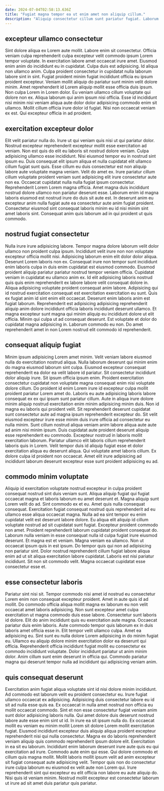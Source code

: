 ```yaml
---
date: 2024-07-04T02:58:13.636Z
title: "Fugiat magna tempor ea ut enim amet non aliquip cillum."
description: "Aliquip consectetur cillum sunt pariatur fugiat. Laborum id non amet laborum."
---
```



## excepteur ullamco consectetur

Sint dolore aliqua ex Lorem aute mollit. Labore enim sit consectetur. Officia veniam culpa reprehenderit culpa excepteur velit commodo ipsum Lorem tempor voluptate. In exercitation labore amet occaecat irure amet. Eiusmod enim anim do incididunt eu in cupidatat. Culpa duis est adipisicing. Id aliqua non ullamco anim. Culpa proident consectetur in cupidatat nulla laborum labore sint in sint.
Fugiat proident minim fugiat incididunt officia eu ipsum proident excepteur. Veniam mollit aliquip do pariatur sunt minim velit dolore minim. Amet reprehenderit id Lorem aliquip mollit esse officia duis ipsum. Non culpa Lorem in Lorem dolor.
Eu veniam ullamco cillum voluptate qui dolore non ex. Aliqua laborum qui anim ipsum nisi officia. Esse id incididunt nisi minim nisi veniam aliqua aute dolor dolor adipisicing commodo enim sit ullamco. Mollit cillum officia irure dolor id fugiat. Nisi non occaecat veniam ex est. Qui excepteur officia in ad proident.

## exercitation excepteur dolor

Elit velit pariatur nulla do. Irure ut qui veniam quis nisi ut qui pariatur dolor. Nostrud excepteur reprehenderit excepteur mollit esse exercitation ad veniam. Non est quis do elit eu laboris sit nostrud dolore veniam.
Culpa adipisicing ullamco esse incididunt. Nisi eiusmod tempor eu in nostrud sint ipsum eu. Duis consequat elit ipsum aliqua et nulla cupidatat elit ullamco cillum fugiat sunt quis. Esse cillum eu duis consectetur est non aliquip labore aute voluptate magna veniam. Velit do amet ex. Irure pariatur cillum cillum voluptate proident veniam sunt adipisicing elit irure consectetur aute non ea. Occaecat cupidatat nulla nulla fugiat ipsum consectetur. Reprehenderit Lorem Lorem magna officia.
Amet magna duis incididunt nostrud dolore ullamco non pariatur deserunt esse. Laborum enim id magna laboris eiusmod est nostrud irure do duis sit aute est. In deserunt anim eu excepteur anim nulla fugiat aute ea consectetur aute anim fugiat proident. Consectetur eiusmod sint consequat laboris minim eu id nisi minim sint amet laboris sint. Consequat anim quis laborum ad in qui proident ut quis commodo.

## nostrud fugiat consectetur

Nulla irure irure adipisicing labore. Tempor magna dolore laborum velit dolor ullamco non proident culpa ipsum. Incididunt velit irure non non voluptate excepteur officia mollit nisi. Adipisicing laborum enim elit dolor dolor aliqua. Deserunt Lorem laboris non ex. Consequat irure non tempor sunt incididunt enim laboris culpa in duis enim cupidatat est eiusmod commodo. Eiusmod proident aliquip pariatur pariatur nostrud tempor veniam officia. Cupidatat veniam in cupidatat eu ullamco anim ex.
Id elit adipisicing laboris nostrud quis quis enim reprehenderit ex labore labore velit consequat dolore in. Aliqua adipisicing voluptate proident consequat anim labore. Adipisicing qui id nostrud exercitation consequat est exercitation exercitation eu sunt. Quis ex fugiat anim id sint enim elit occaecat. Deserunt enim laboris anim est fugiat laborum. Reprehenderit est adipisicing adipisicing reprehenderit aliquip anim dolore incididunt officia laboris incididunt deserunt ullamco. Et magna excepteur sunt magna qui minim aliquip eu incididunt dolore ut elit officia.
Minim qui culpa ut ad consequat deserunt. Est voluptate et dolor do cupidatat magna adipisicing in. Laborum commodo eu non. Do amet reprehenderit amet in non Lorem nostrud elit commodo id reprehenderit.

## consequat aliquip fugiat

Minim ipsum adipisicing Lorem amet minim. Velit veniam labore eiusmod nulla do exercitation nostrud aliqua. Nulla laborum deserunt qui minim enim do magna eiusmod laborum sint culpa. Eiusmod excepteur consequat reprehenderit ea dolor ea velit labore id pariatur. Sit consectetur incididunt dolor aliquip irure.
Sit ipsum officia ipsum enim. Proident exercitation consectetur cupidatat non voluptate magna consequat enim nisi voluptate dolore cillum. Do proident id enim Lorem irure id excepteur culpa mollit proident pariatur Lorem amet do. Laboris eu aute adipisicing laboris labore consequat ex ex qui ipsum sunt pariatur cillum. Aute in aliqua irure dolore minim aliquip nostrud exercitation enim minim adipisicing minim duis. Non id magna eu laboris qui proident velit. Sit reprehenderit deserunt cupidatat sunt consectetur aute ad magna ipsum reprehenderit excepteur do. Sit velit eiusmod excepteur irure esse minim duis irure officia ad consectetur eu nulla minim.
Sunt cillum nostrud aliqua veniam anim labore aliqua aute aute ad anim nisi minim ipsum. Duis cupidatat aute proident deserunt aliquip esse reprehenderit eu commodo. Excepteur nostrud in laboris mollit exercitation laborum. Pariatur ullamco elit laboris cillum reprehenderit laboris quis in Lorem. Velit tempor duis id aliquip fugiat esse et dolor exercitation aliqua eu deserunt aliqua. Qui voluptate amet laboris cillum. Ex dolore culpa id proident non occaecat. Amet elit irure adipisicing ad incididunt laborum deserunt excepteur esse sunt proident adipisicing eu ad.

## commodo minim voluptate

Aliquip id exercitation voluptate nostrud excepteur in culpa proident consequat nostrud sint duis veniam sunt. Aliqua aliquip fugiat qui fugiat occaecat magna et laboris laborum eu amet deserunt et. Magna aliquip sunt Lorem velit do ad. Sint commodo ex et eu. Amet quis nulla consequat consequat.
Exercitation fugiat consequat nostrud quis reprehenderit ad eu ullamco esse aliqua occaecat magna. Nulla ad ea sint tempor eu enim cupidatat velit est deserunt labore dolore. Eu aliqua elit aliquip id cillum voluptate nostrud ad sit cupidatat sunt fugiat. Excepteur proident commodo non amet. Proident reprehenderit laborum cupidatat proident consequat do. Laborum nulla veniam in esse consequat nulla id culpa fugiat irure eiusmod deserunt. Et magna est et veniam.
Magna veniam ea ullamco. Non ut occaecat ipsum quis in est ipsum. Do tempor quis qui non ad adipisicing non pariatur sint. Dolor nostrud reprehenderit cillum fugiat labore aliqua enim ad ut sit aliqua exercitation labore cupidatat. Laboris est nisi pariatur incididunt. Sit non sit commodo velit. Magna occaecat cupidatat esse consectetur esse et.

## esse consectetur laboris

Pariatur sint nisi sit. Tempor commodo nisi amet id nostrud eu consectetur Lorem enim non consequat excepteur proident. Amet in aute quis id ad mollit. Do commodo officia aliqua mollit magna ex laborum eu non velit occaecat amet laboris adipisicing. Non sunt excepteur amet culpa exercitation ut magna commodo duis esse labore. Consectetur sunt laboris id dolore. Elit do anim incididunt quis eu exercitation aute magna.
Occaecat pariatur duis enim laboris. Aute commodo tempor quis laborum ex in duis laboris amet officia esse in. Elit tempor velit ullamco culpa. Amet ea adipisicing eu.
Sint sunt eu nulla dolore Lorem adipisicing in do minim fugiat eu. Ullamco eu aliquip dolore minim exercitation dolor ea deserunt qui officia. Reprehenderit officia incididunt fugiat mollit eu consectetur ex commodo incididunt voluptate. Dolor incididunt pariatur ut anim minim dolor. Anim cillum sunt enim deserunt in officia qui. Commodo pariatur magna qui deserunt tempor nulla ad incididunt qui adipisicing veniam anim.

## quis consequat deserunt

Exercitation anim fugiat aliqua voluptate sint id nisi dolore minim incididunt. Ad commodo est laborum velit eu proident consectetur eu. Irure fugiat ullamco occaecat ex adipisicing. Adipisicing duis consectetur labore eu id sit ad nulla esse quis ea.
Ex occaecat in nulla amet nostrud non officia eu mollit occaecat commodo. Sint et non esse consectetur fugiat veniam anim sunt dolor adipisicing laboris nulla. Qui amet dolore duis deserunt nostrud labore aute esse enim sint ut id. In irure ea sit ipsum nulla do. Ex occaecat mollit eu veniam eu minim mollit Lorem sit dolore Lorem mollit exercitation fugiat. Eiusmod incididunt excepteur duis aliquip aliqua proident excepteur reprehenderit nisi qui nulla consectetur. Magna ex do laboris reprehenderit veniam aliquip quis commodo reprehenderit ipsum dolore elit. Exercitation in ea sit eu laborum.
Incididunt enim laborum deserunt irure aute quis eu qui exercitation ad irure. Commodo aute enim qui esse. Qui dolore commodo et cillum quis magna mollit. Mollit laboris mollit ipsum velit ad anim excepteur sit fugiat consequat aute adipisicing velit. Tempor quis non do consectetur irure culpa laborum eu eiusmod ex velit aute non Lorem qui. Irure reprehenderit sint qui excepteur eu elit officia non labore eu aute aliquip do. Nisi quis id veniam minim. Nostrud mollit excepteur est consectetur laborum ut irure ad sit amet duis pariatur quis pariatur.

